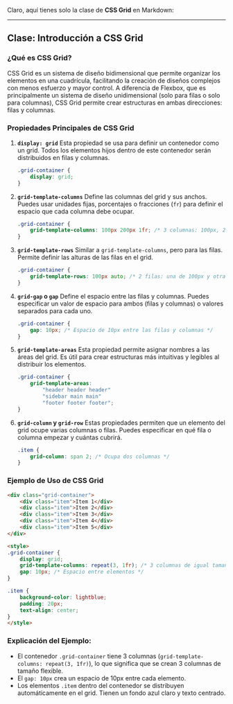 Claro, aquí tienes solo la clase de **CSS Grid** en Markdown:

---

## **Clase: Introducción a CSS Grid**

### **¿Qué es CSS Grid?**
CSS Grid es un sistema de diseño bidimensional que permite organizar los elementos en una cuadrícula, facilitando la creación de diseños complejos con menos esfuerzo y mayor control. A diferencia de Flexbox, que es principalmente un sistema de diseño unidimensional (solo para filas o solo para columnas), CSS Grid permite crear estructuras en ambas direcciones: filas y columnas.

### **Propiedades Principales de CSS Grid**

1. **`display: grid`**
   Esta propiedad se usa para definir un contenedor como un grid. Todos los elementos hijos dentro de este contenedor serán distribuidos en filas y columnas.
   ```css
   .grid-container {
       display: grid;
   }
   ```

2. **`grid-template-columns`**
   Define las columnas del grid y sus anchos. Puedes usar unidades fijas, porcentajes o fracciones (`fr`) para definir el espacio que cada columna debe ocupar.
   ```css
   .grid-container {
       grid-template-columns: 100px 200px 1fr; /* 3 columnas: 100px, 200px y 1 fracción */
   }
   ```

3. **`grid-template-rows`**
   Similar a `grid-template-columns`, pero para las filas. Permite definir las alturas de las filas en el grid.
   ```css
   .grid-container {
       grid-template-rows: 100px auto; /* 2 filas: una de 100px y otra con altura automática */
   }
   ```

4. **`grid-gap` o `gap`**
   Define el espacio entre las filas y columnas. Puedes especificar un valor de espacio para ambos (filas y columnas) o valores separados para cada uno.
   ```css
   .grid-container {
       gap: 10px; /* Espacio de 10px entre las filas y columnas */
   }
   ```

5. **`grid-template-areas`**
   Esta propiedad permite asignar nombres a las áreas del grid. Es útil para crear estructuras más intuitivas y legibles al distribuir los elementos.
   ```css
   .grid-container {
       grid-template-areas:
           "header header header"
           "sidebar main main"
           "footer footer footer";
   }
   ```

6. **`grid-column` y `grid-row`**
   Estas propiedades permiten que un elemento del grid ocupe varias columnas o filas. Puedes especificar en qué fila o columna empezar y cuántas cubrirá.
   ```css
   .item {
       grid-column: span 2; /* Ocupa dos columnas */
   }
   ```

### **Ejemplo de Uso de CSS Grid**

```html
<div class="grid-container">
    <div class="item">Item 1</div>
    <div class="item">Item 2</div>
    <div class="item">Item 3</div>
    <div class="item">Item 4</div>
    <div class="item">Item 5</div>
</div>

<style>
.grid-container {
    display: grid;
    grid-template-columns: repeat(3, 1fr); /* 3 columnas de igual tamaño */
    gap: 10px; /* Espacio entre elementos */
}

.item {
    background-color: lightblue;
    padding: 20px;
    text-align: center;
}
</style>
```

### **Explicación del Ejemplo:**
- El contenedor `.grid-container` tiene 3 columnas (`grid-template-columns: repeat(3, 1fr)`), lo que significa que se crean 3 columnas de tamaño flexible.
- El `gap: 10px` crea un espacio de 10px entre cada elemento.
- Los elementos `.item` dentro del contenedor se distribuyen automáticamente en el grid. Tienen un fondo azul claro y texto centrado.